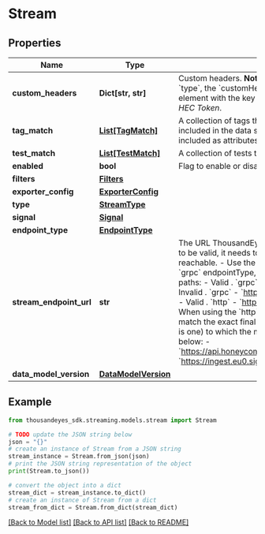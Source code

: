 # Stream


## Properties

Name | Type | Description | Notes
------------ | ------------- | ------------- | -------------
**custom_headers** | **Dict[str, str]** | Custom headers. **Note**: When using the &#x60;splunk-hec&#x60; &#x60;type&#x60;, the &#x60;customHeaders&#x60; must contain just one element with the key &#x60;token&#x60; and the value of the *Splunk HEC Token*. | [optional] 
**tag_match** | [**List[TagMatch]**](TagMatch.md) | A collection of tags that determine what tests are included in the data stream. These tag values are also included as attributes in the data stream metrics. | [optional] 
**test_match** | [**List[TestMatch]**](TestMatch.md) | A collection of tests to be included in the data stream. | [optional] 
**enabled** | **bool** | Flag to enable or disable the stream integration. | [optional] 
**filters** | [**Filters**](Filters.md) |  | [optional] 
**exporter_config** | [**ExporterConfig**](ExporterConfig.md) |  | [optional] 
**type** | [**StreamType**](StreamType.md) |  | [optional] 
**signal** | [**Signal**](Signal.md) |  | [optional] 
**endpoint_type** | [**EndpointType**](EndpointType.md) |  | [optional] 
**stream_endpoint_url** | **str** | The URL ThousandEyes sends data stream to. For a URL to be valid, it needs to: - Be syntactically correct. - Be reachable. - Use the HTTPS protocol. - When using the &#x60;grpc&#x60; endpointType, streamEndpointUrl cannot contain paths:     - Valid . &#x60;grpc&#x60; - &#x60;https://example.com&#x60;     - Invalid . &#x60;grpc&#x60; - &#x60;https://example.com/collector&#x60;.     - Valid . &#x60;http&#x60; - &#x60;https://example.com/collector&#x60;.      - When using the &#x60;http&#x60; endpointType, the operation must match the exact final full URL (including the path if there is one) to which the metrics will be sent. Examples below:     - &#x60;https://api.honeycomb.io:443/v1/metrics&#x60;     - &#x60;https://ingest.eu0.signalfx.com/v2/datapoint/otlp&#x60; | [optional] 
**data_model_version** | [**DataModelVersion**](DataModelVersion.md) |  | [optional] 

## Example

```python
from thousandeyes_sdk.streaming.models.stream import Stream

# TODO update the JSON string below
json = "{}"
# create an instance of Stream from a JSON string
stream_instance = Stream.from_json(json)
# print the JSON string representation of the object
print(Stream.to_json())

# convert the object into a dict
stream_dict = stream_instance.to_dict()
# create an instance of Stream from a dict
stream_from_dict = Stream.from_dict(stream_dict)
```
[[Back to Model list]](../README.md#documentation-for-models) [[Back to API list]](../README.md#documentation-for-api-endpoints) [[Back to README]](../README.md)


